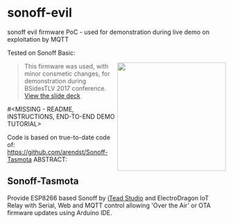 # sonoff-evil
sonoff evil firmware PoC - used for demonstration during live demo on exploitation by MQTT

Tested on Sonoff Basic:</br>

<img src="https://github.com/arendst/arendst.github.io/blob/master/media/sonoffbasic.jpg" width="250" align="right" />

> This firmware was used, with minor consmetic changes, for demonstration during BSidesTLV 2017 conference.
> [View the slide deck](https://www.slideshare.net/moshez/mqtt-iot-explore-exploit-bsidestlv-2017-june-2017)

#<MISSING - README, INSTRUCTIONS, END-TO-END DEMO TUTORIAL>

Code is based on true-to-date code of:
https://github.com/arendst/Sonoff-Tasmota
ABSTRACT:
## Sonoff-Tasmota
Provide ESP8266 based Sonoff by [iTead Studio](https://www.itead.cc/) and ElectroDragon IoT Relay with Serial, Web and MQTT control allowing 'Over the Air' or OTA firmware updates using Arduino IDE.

